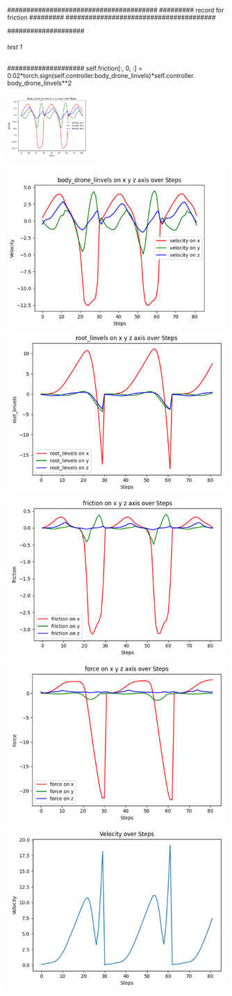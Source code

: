 #######################################
######### record for friction #########
#######################################



####################
###### test 1 ######
####################
self.friction[:, 0, :] = 0.02*torch.sign(self.controller.body_drone_linvels)*self.controller. body_drone_linvels**2

<img src="https://github.com/zerojuhao/record/blob/main/image/drone_linvel_1.png" alt="Description" width="200px" />


![image](https://github.com/zerojuhao/record/blob/main/image/drone_linvel_1.png)
![image](https://github.com/zerojuhao/record/blob/main/image/linvel_1.png)
![image](https://github.com/zerojuhao/record/blob/main/image/friction_1.png)
![image](https://github.com/zerojuhao/record/blob/main/image/force_1.png)
![image](https://github.com/zerojuhao/record/blob/main/image/velocity_1.png)

